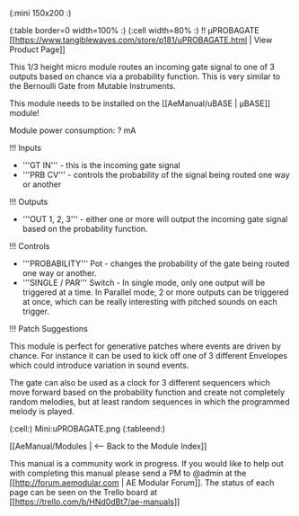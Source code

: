 (:mini 150x200 :)

(:table border=0 width=100% :)
(:cell width=80% :) 
!! µPROBAGATE
[[https://www.tangiblewaves.com/store/p181/uPROBAGATE.html  | View Product Page]]

This 1/3 height  micro module routes an incoming gate signal to one of 3 outputs based on chance via a probability function. This is very similar to the Bernoulli Gate from Mutable Instruments.

This module needs to be installed on the [[AeManual/uBASE | µBASE]] module!

Module power consumption: ? mA

!!! Inputs

* '''GT IN''' - this is the incoming gate signal
* '''PRB CV''' - controls the probability of the signal being routed one way or another

!!! Outputs

* '''OUT 1, 2, 3''' - either one or more will output the incoming gate signal based on the probability function.

!!! Controls

* '''PROBABILITY''' Pot - changes the probability of the gate being routed one way or another.
* '''SINGLE / PAR''' Switch - In single mode, only one output will be triggered at a time. In Parallel mode,  2 or more outputs can be triggered at once, which can be really interesting with pitched sounds on each trigger.

!!! Patch Suggestions

This module is perfect for generative patches where events are driven by chance. For instance it can be used to kick off one of 3 different Envelopes which could introduce variation in sound events.

The gate can also be used as a clock for 3 different sequencers which move forward based on the probability function and create not completely random melodies, but at least random sequences in which the programmed melody is played.

(:cell:) Mini:uPROBAGATE.png
(:tableend:)

[[AeManual/Modules | <-- Back to the Module Index]]

This manual is a community work in progress. If you would like to help out with completing this manual please send a PM to @admin at the [[http://forum.aemodular.com | AE Modular Forum]].  The status of each page can be seen on the Trello board at [[https://trello.com/b/HNd0dBt7/ae-manuals]]